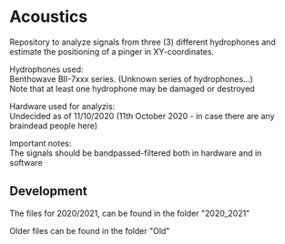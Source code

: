 # Acoustics
Repository to analyze signals from three (3) different hydrophones and estimate the positioning of a pinger in XY-coordinates.

Hydrophones used:\
  Benthowave BII-7xxx series. (Unknown series of hydrophones...)\
  Note that at least one hydrophone may be damaged or destroyed
  
Hardware used for analyzis:\
  Undecided as of 11/10/2020 (11th October 2020 - in case there are any braindead people here) 
  
Important notes:\
  The signals should be bandpassed-filtered both in hardware and in software
  

## Development

The files for 2020/2021, can be found in the folder "2020_2021"

Older files can be found in the folder "Old"

